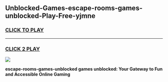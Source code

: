 
## Unblocked-Games-escape-rooms-games-unblocked-Play-Free-yjmne
<h3>
<a href="https://premium76.site?title=escape-rooms-games-unblocked&ref=17A">CLICK TO PLAY</a></h3>
<hr>

<h3>
<a href="https://premium76.site?title=escape-rooms-games-unblocked&ref=17A">CLICK 2 PLAY</a>
  
</h3>

<a href="https://premium76.site?title=escape-rooms-games-unblocked&ref=17A"><img src="https://clearcache.store/games.png"></a>


**escape-rooms-games-unblocked games unblocked: Your Gateway to Fun and Accessible Online Gaming**
